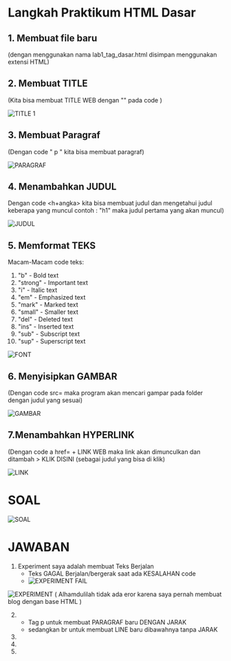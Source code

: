 # Langkah Praktikum HTML Dasar

## 1. Membuat file baru

(dengan menggunakan nama lab1_tag_dasar.html disimpan menggunakan extensi HTML)

## 2. Membuat TITLE

(Kita bisa membuat TITLE WEB dengan "<title> </title>" pada code )

![TITLE 1](https://user-images.githubusercontent.com/56239989/112272449-ca3b1580-8cae-11eb-8642-3da26074c6c7.jpg)

## 3. Membuat Paragraf

(Dengan code " p " kita bisa membuat paragraf)
  
![PARAGRAF](https://user-images.githubusercontent.com/56239989/112272571-f8b8f080-8cae-11eb-9236-084f1148d8ed.jpg)

## 4. Menambahkan JUDUL

Dengan code <h+angka> kita bisa membuat judul dan mengetahui judul keberapa yang muncul contoh : "h1" maka judul pertama yang akan muncul)
  
![JUDUL](https://user-images.githubusercontent.com/56239989/112272715-1f772700-8caf-11eb-9d5b-e7967dbc207e.jpg)

## 5. Memformat TEKS

Macam-Macam code teks: 
1. "b" - Bold text
2. "strong" - Important text
3. "i" - Italic text
4. "em" - Emphasized text
5. "mark" - Marked text
6. "small" - Smaller text
7. "del" - Deleted text
8. "ins" - Inserted text
9. "sub" - Subscript text
10. "sup" - Superscript text

![FONT](https://user-images.githubusercontent.com/56239989/112273068-81379100-8caf-11eb-9f39-f3d3d3d51c48.jpg)

## 6. Menyisipkan GAMBAR

(Dengan code src= maka program akan mencari gampar pada folder dengan judul yang sesuai)

![GAMBAR](https://user-images.githubusercontent.com/56239989/112273203-a88e5e00-8caf-11eb-8f1d-b3abbdbab56f.jpg)

## 7.Menambahkan HYPERLINK

(Dengan code a href= + LINK WEB maka link akan dimunculkan dan ditambah > KLIK DISINI </a> (sebagai judul yang bisa di klik)

![LINK](https://user-images.githubusercontent.com/56239989/112273374-dc698380-8caf-11eb-9f06-0e025514a6f9.jpg)

# SOAL

![SOAL](https://user-images.githubusercontent.com/56239989/112276063-dc1eb780-8cb2-11eb-8255-6c99605fe788.jpg)

# JAWABAN
1. Experiment saya adalah membuat Teks Berjalan
   - Teks GAGAL Berjalan/bergerak saat ada KESALAHAN code
   - ![EXPERIMENT FAIL](https://user-images.githubusercontent.com/56239989/112277055-f4db9d00-8cb3-11eb-9b81-ee30cd87e15e.jpg)

![EXPERIMENT](https://user-images.githubusercontent.com/56239989/112276305-2acc5180-8cb3-11eb-8e9e-2a4420fa430e.jpg)
( Alhamdulilah tidak ada eror karena saya pernah membuat blog dengan base HTML )

2. - Tag p untuk membuat PARAGRAF baru DENGAN JARAK 
   - sedangkan br untuk membuat LINE baru dibawahnya tanpa JARAK
   
4. 
5. 
6. 
